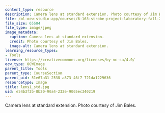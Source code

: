 ```yaml
---
content_type: resource
description: Camera lens at standard extension. Photo courtesy of Jim Bales.
file: /ol-ocw-studio-app/courses/6-163-strobe-project-laboratory-fall-2005/e54b3f2b8b2090a4232e9065ec340219_lens1_std.jpg
file_size: 65604
file_type: image/jpeg
image_metadata:
  caption: Camera lens at standard extension.
  credit: Photo courtesy of Jim Bales.
  image-alt: Camera lens at standard extension.
learning_resource_types:
- Tools
license: https://creativecommons.org/licenses/by-nc-sa/4.0/
ocw_type: OCWImage
parent_title: Tools
parent_type: CourseSection
parent_uid: 51e67a31-2538-a373-46f7-721da1229636
resourcetype: Image
title: lens1_std.jpg
uid: e54b3f2b-8b20-90a4-232e-9065ec340219
---
```

Camera lens at standard extension. Photo courtesy of Jim Bales.